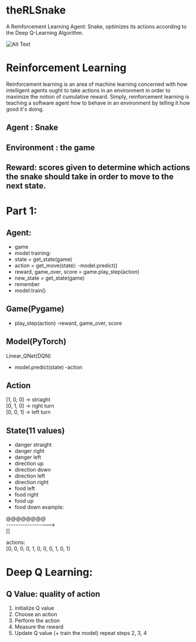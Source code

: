 # theRLSnake
A Reinforcement Learning Agent: Snake, optimizes its actions according to the Deep Q-Learning Algorithm. 


![Alt Text](https://media.geeksforgeeks.org/wp-content/uploads/20210611151042/Animation.gif)



# Reinforcement Learning
Reinforcement learning is an area of machine learning concerned with how intelligent agents ought to take actions in an environment in order to maximize the notion of cumulative reward.
Simply, reinforcement learning is teaching a software agent how to behave in an environment by telling it how good it's doing.
## Agent : Snake
## Environment : the game 
## Reward: scores given to determine which actions the snake should take in order to move to the next state. 

# Part 1:
## Agent:
- game
- model
training:
- state = get_state(game)
- action = get_move(state):
           -model.predict()
- reward, game_over, score = game.play_step(action)
- new_state = get_state(game)
- remember
- model.train()

## Game(Pygame)
- play_step(action)
  -reward, game_over, score
  
## Model(PyTorch)
Linear_QNet(DQN)
- model.predict(state)
  -action
  
## Action
[1, 0, 0] -> striaght\
[0, 1, 0] -> right turn\
[0, 0, 1] -> left turn

## State(11 values)
- danger straight
- danger right
- danger left
- direction up
- direction down
- direction left
- direction right
- food left
- food right
- food up
- food down
example:


@@@@@@@@\
------------------>\
                   []
                   
                   
  actions:\
  [0, 0, 0, 0, 1, 0, 0, 0, 1, 0, 1]
                   
# Deep Q Learning:
## Q Value: quality of action
1. initialize Q value 
2. Choose an action
3. Perform the action
4. Measure the reward
5. Update Q value (+ train the model)
repeat steps 2, 3, 4


  
